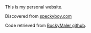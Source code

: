 This is my personal website.

Discovered from [speckyboy.com](https://speckyboy.com/free-responsive-html5-web-templates/)

Code retrieved from [BuckyMaler github](https://github.com/BuckyMaler/Global).